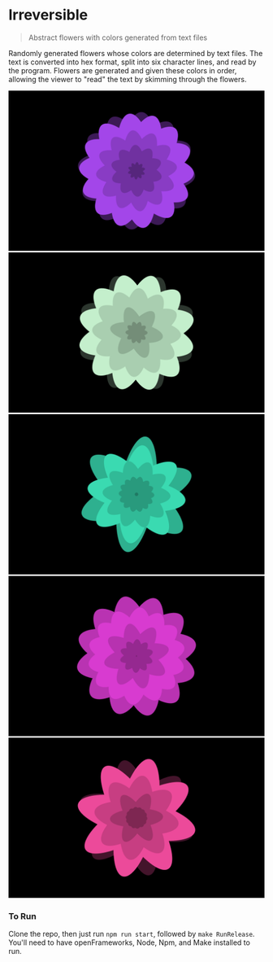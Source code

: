 # Irreversible

> Abstract flowers with colors generated from text files

Randomly generated flowers whose colors are determined by text files. The text is converted into hex format, split into six character lines, and read by the program. Flowers are generated and given these colors in order, allowing the viewer to "read" the text by skimming through the flowers.

![bin/screenshots/ss-1.png](bin/screenshots/ss-1.png)
![bin/screenshots/ss-2.png](bin/screenshots/ss-2.png)
![bin/screenshots/ss-3.png](bin/screenshots/ss-3.png)
![bin/screenshots/ss-4.png](bin/screenshots/ss-4.png)
![bin/screenshots/ss-5.png](bin/screenshots/ss-5.png)

### To Run

Clone the repo, then just run `npm run start`, followed by `make RunRelease`. You'll need to have openFrameworks, Node, Npm, and Make installed to run.